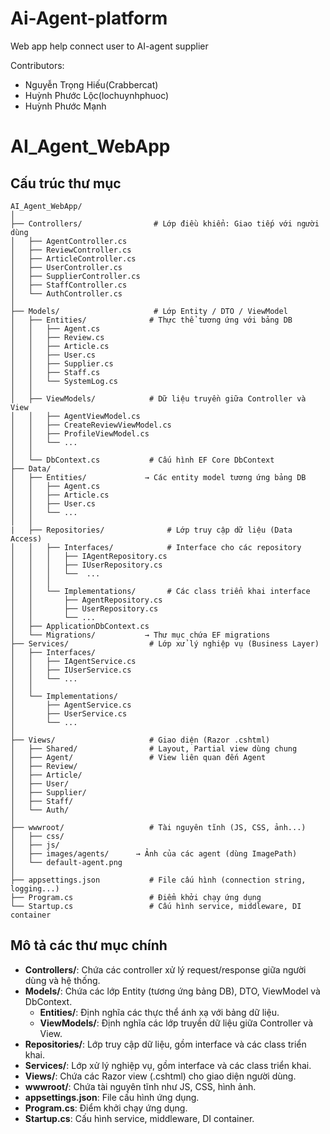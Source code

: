 # Ai-Agent-platform

Web app help connect user to AI-agent supplier

Contributors:

* Nguyễn Trọng Hiếu(Crabbercat)
* Huỳnh Phước Lộc(lochuynhphuoc)
* Huỳnh Phước Mạnh



# AI_Agent_WebApp

## Cấu trúc thư mục

```
AI_Agent_WebApp/
│
├── Controllers/                # Lớp điều khiển: Giao tiếp với người dùng
│   ├── AgentController.cs
│   ├── ReviewController.cs
│   ├── ArticleController.cs
│   ├── UserController.cs
│   ├── SupplierController.cs
│   ├── StaffController.cs
│   └── AuthController.cs
│
├── Models/                     # Lớp Entity / DTO / ViewModel
│   ├── Entities/              # Thực thể tương ứng với bảng DB
│   │   ├── Agent.cs
│   │   ├── Review.cs
│   │   ├── Article.cs
│   │   ├── User.cs
│   │   ├── Supplier.cs
│   │   ├── Staff.cs
│   │   └── SystemLog.cs
│   │
│   ├── ViewModels/            # Dữ liệu truyền giữa Controller và View
│   │   ├── AgentViewModel.cs
│   │   ├── CreateReviewViewModel.cs
│   │   ├── ProfileViewModel.cs
│   │   └── ...
│   │
│   └── DbContext.cs           # Cấu hình EF Core DbContext
├── Data/
│   ├── Entities/             → Các entity model tương ứng bảng DB
│   │   ├── Agent.cs
│   │   ├── Article.cs
│   │   ├── User.cs
│   │   └── ...
│   │
|   ├── Repositories/              # Lớp truy cập dữ liệu (Data Access)
│   │   ├── Interfaces/            # Interface cho các repository
│   │   │   ├── IAgentRepository.cs
│   │   │   ├── IUserRepository.cs
│   │   │   └──  ...
│   │   │
│   │   └── Implementations/       # Các class triển khai interface
│   │       ├── AgentRepository.cs
│   │       ├── UserRepository.cs
│   │       └── ...
│   ├── ApplicationDbContext.cs
│   └── Migrations/           → Thư mục chứa EF migrations
├── Services/                  # Lớp xử lý nghiệp vụ (Business Layer)
│   ├── Interfaces/
│   │   ├── IAgentService.cs
│   │   ├── IUserService.cs
│   │   └── ...
│   │
│   └── Implementations/
│       ├── AgentService.cs
│       ├── UserService.cs
│       └── ...
│
├── Views/                     # Giao diện (Razor .cshtml)
│   ├── Shared/                # Layout, Partial view dùng chung
│   ├── Agent/                 # View liên quan đến Agent
│   ├── Review/
│   ├── Article/
│   ├── User/
│   ├── Supplier/
│   ├── Staff/
│   └── Auth/
│
├── wwwroot/                   # Tài nguyên tĩnh (JS, CSS, ảnh...)
│   ├── css/
│   ├── js/
│   ├── images/agents/      → Ảnh của các agent (dùng ImagePath)
│   └── default-agent.png
│
├── appsettings.json           # File cấu hình (connection string, logging...)
├── Program.cs                 # Điểm khởi chạy ứng dụng
└── Startup.cs                 # Cấu hình service, middleware, DI container
```

## Mô tả các thư mục chính

- **Controllers/**: Chứa các controller xử lý request/response giữa người dùng và hệ thống.
- **Models/**: Chứa các lớp Entity (tương ứng bảng DB), DTO, ViewModel và DbContext.
  - **Entities/**: Định nghĩa các thực thể ánh xạ với bảng dữ liệu.
  - **ViewModels/**: Định nghĩa các lớp truyền dữ liệu giữa Controller và View.
- **Repositories/**: Lớp truy cập dữ liệu, gồm interface và các class triển khai.
- **Services/**: Lớp xử lý nghiệp vụ, gồm interface và các class triển khai.
- **Views/**: Chứa các Razor view (.cshtml) cho giao diện người dùng.
- **wwwroot/**: Chứa tài nguyên tĩnh như JS, CSS, hình ảnh.
- **appsettings.json**: File cấu hình ứng dụng.
- **Program.cs**: Điểm khởi chạy ứng dụng.
- **Startup.cs**: Cấu hình service, middleware, DI container.
